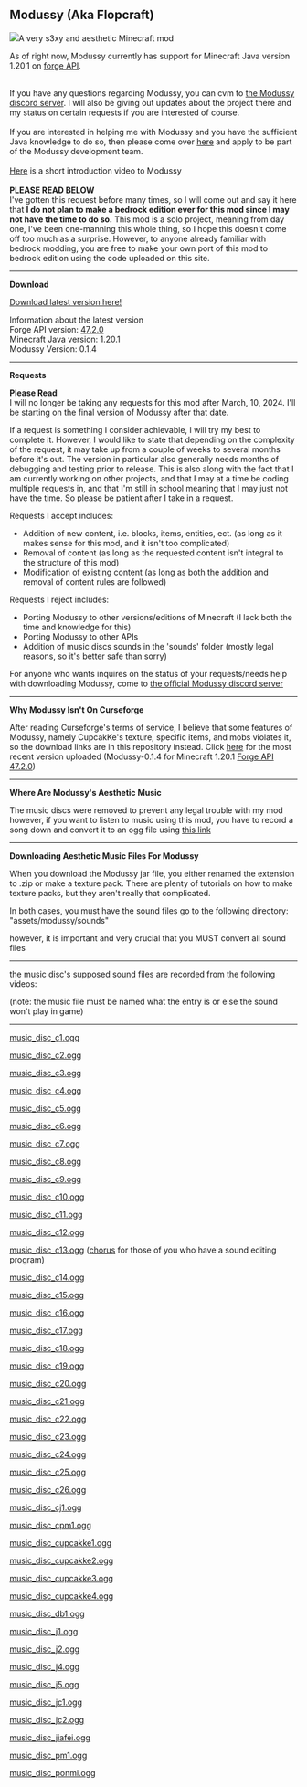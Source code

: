 Modussy (Aka Flopcraft)
---
![](https://github.com/NukolLodda/Modussy/blob/master/logo.png)A very s3xy and aesthetic Minecraft mod

As of right now, Modussy currently has support for Minecraft Java version 1.20.1 on 
<a href="https://files.minecraftforge.net/">forge API</a>.

<br>
If you have any questions regarding Modussy, you can cvm to <a href="https://discord.gg/NTwqY3rcvU">the Modussy discord server</a>.
I will also be giving out updates about the project there and my status on certain requests if you are interested of course.
<br>
<br>
If you are interested in helping me with Modussy and you have the sufficient Java knowledge to do so,
then please come over <a href="https://forms.gle/HN36moxHdA6yRNE3A">here</a> and apply to be part of the Modussy development team.
<br>
<br>
<a href="https://www.tiktok.com/@nukollodda/video/7204148779816160554">Here</a> is a short introduction video to Modussy
<br>
<br>
<b>PLEASE READ BELOW</b>
<br>
I've gotten this request before many times, so I will come out and say it here
that <b>I do not plan to make a bedrock edition ever for this mod since I may not have the time to do so.</b>
This mod is a solo project, meaning from day one, I've been one-manning this whole thing,
so I hope this doesn't come off too much as a surprise. However, to anyone already familiar with bedrock modding,
you are free to make your own port of this mod to bedrock edition using the code uploaded on this site.

---
**Download**

<a href="https://adfoc.us/83601097779891">Download latest version here!</a>

Information about the latest version<br>
Forge API version: <a href="https://adfoc.us/serve/sitelinks/?id=271228&url=https://maven.minecraftforge.net/net/minecraftforge/forge/1.20.1-47.2.0/forge-1.20.1-47.2.0-installer.jar">47.2.0</a><br>
Minecraft Java version: 1.20.1 <br>
Modussy Version: 0.1.4 <br>

---
**Requests**

<b>Please Read</b>
<br>
I will no longer be taking any requests for this mod after March, 10, 2024.
I'll be starting on the final version of Modussy after that date.

If a request is something I consider achievable, I will try my best to complete it. However, I would
like to state that depending on the complexity of the request, it may take up from a couple of weeks to
several months before it's out. The version in particular also generally needs months of debugging and
testing prior to release. This is also along with the fact that I am currently working on other projects,
and that I may at a time be coding multiple requests in, and that I'm still in school meaning that
I may just not have the time. So please be patient after I take in a request.

Requests I accept includes: <br>
- Addition of new content, i.e. blocks, items, entities, ect.
  (as long as it makes sense for this mod, and it isn't too complicated)<br>
- Removal of content (as long as the requested content isn't integral to the structure of this mod)<br>
- Modification of existing content (as long as both the addition and removal of content rules are followed)

Requests I reject includes: <br>
- Porting Modussy to other versions/editions of Minecraft
  (I lack both the time and knowledge for this)<br>
- Porting Modussy to other APIs<br>
- Addition of music discs sounds in the 'sounds' folder (mostly legal reasons, so it's better safe than sorry)

For anyone who wants inquires on the status of your requests/needs help with downloading Modussy,
come to <a href="https://discord.gg/NTwqY3rcvU">the official Modussy discord server</a>

___
**Why Modussy Isn't On Curseforge**

After reading Curseforge's terms of service, I believe that some features of Modussy, namely
CupcakKe's texture, specific items, and mobs violates it, so the download links are in this
repository instead. Click <a href="http://adfoc.us/83601097779891">here</a>
for the most recent version uploaded (Modussy-0.1.4 for Minecraft 1.20.1
<a href="https://adfoc.us/serve/sitelinks/?id=271228&url=https://maven.minecraftforge.net/net/minecraftforge/forge/1.20.1-47.2.0/forge-1.20.1-47.2.0-installer.jar">Forge API 47.2.0</a>)

___
**Where Are Modussy's Aesthetic Music**

The music discs were removed to prevent any legal trouble with my mod
however, if you want to listen to music using this mod, you have to record a song down and
convert it to an ogg file using <a href="https://convertio.co/">this link</a>

___
**Downloading Aesthetic Music Files For Modussy**

When you download the Modussy jar file, you either renamed the extension to .zip or make a texture pack.
There are plenty of tutorials on how to make texture packs, but they aren't really that complicated.

In both cases, you must have the sound files go to the following directory:
"assets/modussy/sounds"

however, it is important and very crucial that you MUST convert all sound files
___
the music disc's supposed sound files are recorded from the following videos:

(note: the music file must be named what the entry is or else the sound won't play in game)
___
<a href="https://www.youtube.com/watch?v=FfmPctW89Y0">music_disc_c1.ogg</a>

<a href="https://www.youtube.com/watch?v=6tGJkLYINhE">music_disc_c2.ogg</a>

<a href="https://www.youtube.com/watch?v=6Ri4vLxrOEw">music_disc_c3.ogg</a>

<a href="https://www.youtube.com/watch?v=oeK5yPAvRf8">music_disc_c4.ogg</a>

<a href="https://www.youtube.com/watch?v=I2edUZHiwmA">music_disc_c5.ogg</a>

<a href="https://www.youtube.com/watch?v=itUNIzqkKPs">music_disc_c6.ogg</a>

<a href="https://www.youtube.com/watch?v=BMsaU0CxFf8">music_disc_c7.ogg</a>

<a href="https://www.youtube.com/watch?v=KTB7CwyJkv8">music_disc_c8.ogg</a>

<a href="https://www.youtube.com/watch?v=8NO6oFOPeNo">music_disc_c9.ogg</a>

<a href="https://www.youtube.com/watch?v=mh9QhWIGsEQ">music_disc_c10.ogg</a>

<a href="https://www.youtube.com/watch?v=FSDCu7cbJnU">music_disc_c11.ogg</a>

<a href="https://www.youtube.com/watch?v=IdY2jV8hVfk">music_disc_c12.ogg</a>

<a href="https://www.youtube.com/watch?v=byueHxMGiEw">music_disc_c13.ogg</a> (<a href="https://www.youtube.com/watch?v=O2XY3Y7JIa0">chorus</a> for those of you who have a sound editing program)

<a href="https://www.youtube.com/watch?v=WgDPslCb5Tw">music_disc_c14.ogg</a>

<a href="https://www.youtube.com/watch?v=nLh5XTDwXaI">music_disc_c15.ogg</a>

<a href="https://www.youtube.com/watch?v=8B2wtJ2zRq8">music_disc_c16.ogg</a>

<a href="https://www.youtube.com/watch?v=nX6v8-o_ptc">music_disc_c17.ogg</a>

<a href="https://www.youtube.com/watch?v=NJyXgBoNncQ">music_disc_c18.ogg</a>

<a href="https://www.youtube.com/watch?v=Ff5BZE8yPrk">music_disc_c19.ogg</a>

<a href="https://www.youtube.com/watch?v=QsF5x0VyMjs">music_disc_c20.ogg</a>

<a href="https://www.youtube.com/watch?v=j8m2mjCun6M">music_disc_c21.ogg</a>

<a href="https://www.youtube.com/watch?vv=OnClMS6ZY2A">music_disc_c22.ogg</a>

<a href="https://www.youtube.com/watch?v=q2_iIaI3KHI">music_disc_c23.ogg</a>

<a href="https://www.youtube.com/watch?v=Qd2YGwXF2O0">music_disc_c24.ogg</a>

<a href="https://www.youtube.com/watch?v=tDDJENXAlRI">music_disc_c25.ogg</a>

<a href="https://www.youtube.com/watch?v=bmI--Y1q7l4">music_disc_c26.ogg</a>

<a href="https://www.youtube.com/watch?v=4uuGucFBtPI">music_disc_cj1.ogg</a>

<a href="https://www.youtube.com/watch?v=Ge_mOcf0ImE">music_disc_cpm1.ogg</a>

<a href="https://www.youtube.com/watch?v=aRO4wQ4SVTk">music_disc_cupcakke1.ogg</a>

<a href="https://www.youtube.com/watch?v=TYWINwURoRc">music_disc_cupcakke2.ogg</a>

<a href="https://www.youtube.com/watch?v=8bsbs-c-GDo">music_disc_cupcakke3.ogg</a>

<a href="https://www.youtube.com/watch?v=2J4Sz7Q2muk">music_disc_cupcakke4.ogg</a>

<a href="https://www.youtube.com/watch?v=4L_EKMtiGiQ">music_disc_db1.ogg</a>

<a href="https://www.youtube.com/watch?v=P8am7O7R8fw">music_disc_j1.ogg</a>

<a href="https://www.youtube.com/watch?v=Z9MNu2Kr2ok">music_disc_j2.ogg</a>

<a href="https://www.youtube.com/watch?v=SQ_U3TPd7Dc">music_disc_j4.ogg</a>

<a href="https://www.youtube.com/watch?v=EQdl5f1npT0">music_disc_j5.ogg</a>

<a href="https://www.youtube.com/watch?v=cX7itW3yfD4">music_disc_jc1.ogg</a>

<a href="https://www.youtube.com/watch?v=cX7itW3yfD4">music_disc_jc2.ogg</a>

<a href="https://www.youtube.com/watch?v=5jx2nW0khhk">music_disc_jiafei.ogg</a>

<a href="https://www.youtube.com/watch?v=r0WBPloHthY">music_disc_pm1.ogg</a>

<a href="https://www.youtube.com/watch?v=4IZtb_84h-M">music_disc_ponmi.ogg</a>